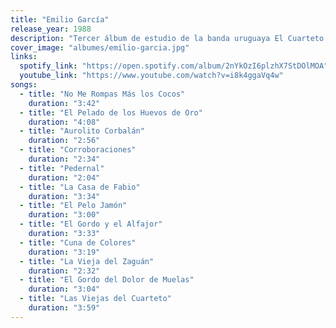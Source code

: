 ```yaml
---
title: "Emilio García"
release_year: 1988
description: "Tercer álbum de estudio de la banda uruguaya El Cuarteto de Nos, lanzado en 1988 por la discográfica Orfeo. Este disco continúa con el estilo irreverente y experimental de la banda, incorporando elementos de rock alternativo y new wave. El título hace referencia a un mánager ficticio creado por el grupo, y la portada presenta una imagen de su oficina imaginaria."
cover_image: "albumes/emilio-garcia.jpg"
links:
  spotify_link: "https://open.spotify.com/album/2nYkOzI6plzhX7StDOlMOA"
  youtube_link: "https://www.youtube.com/watch?v=i8k4ggaVq4w"
songs:
  - title: "No Me Rompas Más los Cocos"
    duration: "3:42"
  - title: "El Pelado de los Huevos de Oro"
    duration: "4:08"
  - title: "Aurolito Corbalán"
    duration: "2:56"
  - title: "Corroboraciones"
    duration: "2:34"
  - title: "Pedernal"
    duration: "2:04"
  - title: "La Casa de Fabio"
    duration: "3:34"
  - title: "El Pelo Jamón"
    duration: "3:00"
  - title: "El Gordo y el Alfajor"
    duration: "3:33"
  - title: "Cuna de Colores"
    duration: "3:19"
  - title: "La Vieja del Zaguán"
    duration: "2:32"
  - title: "El Gordo del Dolor de Muelas"
    duration: "3:04"
  - title: "Las Viejas del Cuarteto"
    duration: "3:59"
---
```

